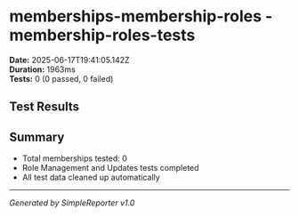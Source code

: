 # memberships-membership-roles - membership-roles-tests

**Date:** 2025-06-17T19:41:05.142Z  
**Duration:** 1963ms  
**Tests:** 0 (0 passed, 0 failed)

## Test Results



## Summary

- Total memberships tested: 0
- Role Management and Updates tests completed
- All test data cleaned up automatically

---
*Generated by SimpleReporter v1.0*
